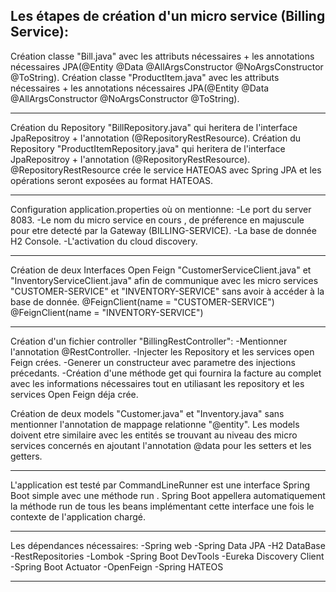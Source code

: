 Les étapes de création d'un micro service (Billing Service):
------------------------------

Création classe "Bill.java" avec les attributs nécessaires +  les annotations nécessaires JPA(@Entity @Data @AllArgsConstructor @NoArgsConstructor @ToString).
Création classe "ProductItem.java" avec les attributs nécessaires +  les annotations nécessaires JPA(@Entity @Data @AllArgsConstructor @NoArgsConstructor @ToString).

------------------------------
Création du Repository "BillRepository.java" qui heritera de l'interface JpaRepositroy + l'annotation (@RepositoryRestResource).
Création du Repository "ProductItemRepository.java" qui heritera de l'interface JpaRepositroy + l'annotation (@RepositoryRestResource).
@RepositoryRestResource crée le service HATEOAS avec Spring JPA et les opérations seront exposées au format HATEOAS.

------------------------------
Configuration application.properties où on mentionne: 
-Le port du server 8083.
-Le nom du micro service en cours , de préference en majuscule pour etre detecté par la Gateway (BILLING-SERVICE).
-La base de donnée H2 Console.
-L'activation du cloud discovery.

-------------------------------
Création de deux Interfaces Open Feign "CustomerServiceClient.java" et "InventoryServiceClient.java" afin de communique avec les micro services "CUSTOMER-SERVICE" et "INVENTORY-SERVICE"
sans avoir à accéder à la base de donnée.
@FeignClient(name = "CUSTOMER-SERVICE")
@FeignClient(name = "INVENTORY-SERVICE")

-------------------------------
Création d'un fichier controller "BillingRestController":
-Mentionner l'annotation @RestController.
-Injecter les Repository et les services open Feign crées.
-Generer un constructeur avec parametre des injections précedants.
-Création d'une méthode get qui fournira la facture au complet avec les informations nécessaires tout en utiliasant les repository et les services Open Feign déja crée.

Création de deux models "Customer.java" et "Inventory.java" sans mentionner l'annotation de mappage relationne "@entity".
Les models doivent etre similaire avec les entités se trouvant au niveau des micro services concernés en ajoutant l'annotation @data pour les setters et les getters.

------------------------------
L'application est testé par CommandLineRunner est une interface Spring Boot simple avec une méthode run . 
Spring Boot appellera automatiquement la méthode run de tous les beans implémentant cette interface une fois le contexte de l'application chargé.

------------------------------
Les dépendances nécessaires:
-Spring web
-Spring Data JPA
-H2 DataBase
-RestRepositories
-Lombok
-Spring Boot DevTools
-Eureka Discovery Client
-Spring Boot Actuator
-OpenFeign
-Spring HATEOS

-------------------------------
